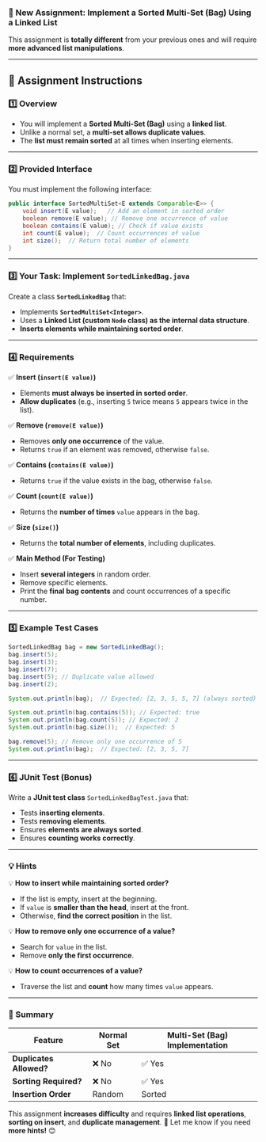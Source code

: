 ### **🚀 New Assignment: Implement a Sorted Multi-Set (Bag) Using a Linked List**  
This assignment is **totally different** from your previous ones and will require **more advanced list manipulations**.

---

## **📌 Assignment Instructions**
### **1️⃣ Overview**
- You will implement a **Sorted Multi-Set (Bag)** using a **linked list**.
- Unlike a normal set, a **multi-set allows duplicate values**.
- The **list must remain sorted** at all times when inserting elements.

---

### **2️⃣ Provided Interface**
You must implement the following interface:

```java
public interface SortedMultiSet<E extends Comparable<E>> {
    void insert(E value);   // Add an element in sorted order
    boolean remove(E value); // Remove one occurrence of value
    boolean contains(E value); // Check if value exists
    int count(E value);  // Count occurrences of value
    int size();  // Return total number of elements
}
```

---

### **3️⃣ Your Task: Implement `SortedLinkedBag.java`**
Create a class **`SortedLinkedBag`** that:
- Implements **`SortedMultiSet<Integer>`**.
- Uses a **Linked List (custom `Node` class) as the internal data structure**.
- **Inserts elements while maintaining sorted order**.

---

### **4️⃣ Requirements**
✅ **Insert (`insert(E value)`)**  
- Elements **must always be inserted in sorted order**.  
- **Allow duplicates** (e.g., inserting `5` twice means `5` appears twice in the list).  

✅ **Remove (`remove(E value)`)**  
- Removes **only one occurrence** of the value.  
- Returns `true` if an element was removed, otherwise `false`.

✅ **Contains (`contains(E value)`)**  
- Returns `true` if the value exists in the bag, otherwise `false`.

✅ **Count (`count(E value)`)**  
- Returns the **number of times** `value` appears in the bag.

✅ **Size (`size()`)**  
- Returns the **total number of elements**, including duplicates.

✅ **Main Method (For Testing)**  
- Insert **several integers** in random order.  
- Remove specific elements.  
- Print the **final bag contents** and count occurrences of a specific number.

---

### **5️⃣ Example Test Cases**
```java
SortedLinkedBag bag = new SortedLinkedBag();
bag.insert(5);
bag.insert(3);
bag.insert(7);
bag.insert(5); // Duplicate value allowed
bag.insert(2);

System.out.println(bag);  // Expected: [2, 3, 5, 5, 7] (always sorted)

System.out.println(bag.contains(5)); // Expected: true
System.out.println(bag.count(5)); // Expected: 2
System.out.println(bag.size());  // Expected: 5

bag.remove(5); // Remove only one occurrence of 5
System.out.println(bag);  // Expected: [2, 3, 5, 7]
```

---

### **6️⃣ JUnit Test (Bonus)**
Write a **JUnit test class** `SortedLinkedBagTest.java` that:
- Tests **inserting elements**.
- Tests **removing elements**.
- Ensures **elements are always sorted**.
- Ensures **counting works correctly**.

---

### **💡 Hints**
💡 **How to insert while maintaining sorted order?**
- If the list is empty, insert at the beginning.
- If `value` is **smaller than the head**, insert at the front.
- Otherwise, **find the correct position** in the list.

💡 **How to remove only one occurrence of a value?**
- Search for `value` in the list.
- Remove **only the first occurrence**.

💡 **How to count occurrences of a value?**
- Traverse the list and **count** how many times `value` appears.

---

### **🌟 Summary**
| Feature | **Normal Set** | **Multi-Set (Bag) Implementation** |
|---------|---------------|-----------------------------------|
| **Duplicates Allowed?** | ❌ No | ✅ Yes |
| **Sorting Required?** | ❌ No | ✅ Yes |
| **Insertion Order** | Random | Sorted |

This assignment **increases difficulty** and requires **linked list operations**, **sorting on insert**, and **duplicate management**. 🚀 Let me know if you need **more hints!** 😊